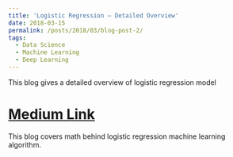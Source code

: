```yaml
---
title: 'Logistic Regression — Detailed Overview'
date: 2018-03-15
permalink: /posts/2018/03/blog-post-2/
tags:
  - Data Science
  - Machine Learning
  - Deep Learning
---
```


This blog gives a detailed overview of logistic regression model

[Medium Link](https://towardsdatascience.com/logistic-regression-detailed-overview-46c4da4303bc)
======

This blog covers math behind logistic regression machine learning algorithm.
